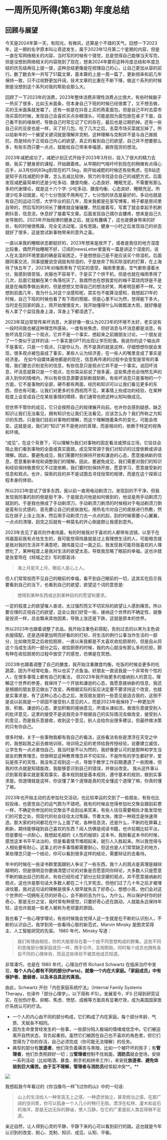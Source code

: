 # 一周所见所得(第63期) 年度总结

##  回顾与展望

今天是2024年第一天，有阳光，有微风，还算是个不错的天气，回想一下2023年，这一期的名字原本叫让奇迹发生，属于2023年12月第二个星期的内容，但是一直在写网络相关的内容，当时写的时候有个错觉，总是觉得自己能够当天写完，但是没想到网络相关的内容拖到了现在，想来2024年要将这种月度总结和年度总结的优先级再往上提一提，这种总结更像是在梳理自己的心，让自己更加从容的前行。数了数去年一共写了51篇文章，基本算的上是一周一篇了，更新频率和前几年保持一致，只不过视野更加开阔，技术文章的比重在不断下降，做这个系列的时候倒是没想到这个系列对我的帮助会那么大。

回顾了一下2023年的消费，2023年整体消费非理性消费占比很大，有些时候脑子一热买了很多，比如玉米面条，但本身自己下班的时候已经很累了，又不想去做，买的玉米面条就发霉了。还有一些是在抖音上买的燕麦面包，但是自己平时去菜市场买菜的时候，发现自己会喜欢买点杂粮馒头，可能是因为面包放在桌子下面，自己看不到的缘故吧，导致自己时常忘记了它的存在，最后也是过期扔掉。还有一些自己买的豆皮也是一样，买了好几包，吃了几次之后，去菜市场买菜就忘掉了。所以给新年的一个展望关键词就是理解并克制，这种理解与克制并不是与自己做抵抗，而是倾向于正视自己内心的欲望，真正的看到自己的欲望，自己并不想要那么多，有些东西只要一点点，就能给自己带来幸福感，摒弃囤货的想法。

2023年减肥成功了，减肥计划正式开始于2023年3月份，投入了很大的精力去做，我买了健身房的课程，开始跟着练。从早期的气喘吁吁到现在的稍微有点得心应手，从3月份的83kg到现在的71.5kg，刚开始减肥的时候还有些焦虑，在B站还是知乎去找减肥的步骤，怎么去减比较快，努力的寻找适合自己的减肥方式，后面发现减肥最简单的还是少吃多动、膳食均衡、心态良好、睡眠充足。不需要有那么多的代谢理论，就是这十六个字: 少吃多动、膳食均衡、心态良好、睡眠充足。所谓少吃多动就是，吃个七分饱就不用再吃了，七分饱的状态是最好的，多动也就是有自己的运动习惯，大学毕业的前几年，周末我都是在家写博客，椅子都是房间里自带的，然后写的时间长了腰疼就会锤锤腰，然后接着写，写累了就会拿起手机刷刷抖音，信息流，休息好了接着写文章。后面发现自己偶尔会腰疼，想来是自己久坐导致的，2023年开始规律的健身之后，就没有腰痛了，这也是健身带来的好处，有的时候很焦躁，完全无法动笔，没有思路，健身一小时之后发现自己的状态就好了很多，这是尝试新事物带来的意外之喜。

一直以来我的睡眠状态都挺好的，2023年想来是放开了，或者是我住的地方湿度比较重，偶然开始睡眠不好，订阅的newsLetter里面有一篇是讲这个湿度的，说人在太湿的环境里面的确是容易困乏，于是想想自己是不是应该买个除湿机，后面跟同事交流，同事提醒说空调就有除湿的，于是放弃了购买除湿机的打算，在上海待了快五年了，2023年对梅雨季有了切实的感受，梅雨季里面，空气都弥漫着水分，我感到很苦恼，衣服也不容易干，于是买了个烘干机，但是也就在梅雨季用了几次，后面它就躺在某个角落吃灰了。我偶然也在想我爱吃的梅干菜烧肉饼是不是就是在梅雨季做出来的，但是想想又觉得自己的想法好笑，两者明显都不一样。又想到前面几年，我为什么对这个没感知呢，其实也不能算没感知，我想起21年的时候，自己下班的时候也看了有下雨的预报，但是心里不以为然，觉得能下多大，当时走在回家的路上，雨开始慢慢变大，我开始懂得什么叫做瓢泼大雨，就好像是有人拿了个盆往我身上泼，浑身上下都湿透了。

2023年耳边常常传来坏消息，大家好像一致认为2023年的环境不太好，老实说有一段时间我也被这种理念所感染，一度有些焦虑，但好消息与坏消息都是消息，有些坏消息只是一个观点，它并不是一个事实，想起来之前跟朋友讨论，一个朋友说了一个类似于这样的话: 一个事实是GPT的出现让学历贬值。我说你的这个输出并不是事实，只是一个观点，只是你认为，而不是真的就是这样。仔细想想你就会发现，很多观点被包装成了事实，某些人认为经济差，在一些人的嘴里变成了事实是经济差。 在如今自媒体遍地都是的现在，信息再传递的过程中会变型是常有的事情，我们要去识别变形的信息，有些信息只是观点它并不是一个事实。说回坏消息，坏消息就算只是一个观点，在你耳朵前说了很多遍，这些焦虑也会悄然无声的进入到你的情绪内，所以有些信息源要该斩断就斩断，有些坏消息只是事物的一个方面，它不是事物的全部，硬币都有两面，经历和知识可以让我们看见更多的东西，但也有可能，让我们对更多的东西视而不见，某事情上些成功的经验，在某种程度上会变成自己在某些事情的障碍，我们通常也把这种认知叫做成见。

但世界不管你的成见，它只会按照自己的规律展开向前。也许你会感到疑惑，缺乏知识让我们无法看见，拥有知识也让我们无法看见，应该怎么办？我们所称之为知识的东西，只是我们目前对事物的理解，而这个理解随着条件的变化，可能会改变。这就是说，我们的“知识”并不是绝对的真理，而是相对的，依赖于特定的视角和环境。

“成见”，在这个背景下，可以理解为我们对事物的固定看法或预设立场，它往往会阻止我们看到事物的全面或真实面貌。成见常常源于我们对知识的过度依赖或讲话理解。因此，要避免成见，我们需要时刻保持开放和谦逊的心态，愿意接纳新的信息，愿意重新审视和调整我们的理解。因此，要避免成见，我们需要对我们的知识和经验保持敬畏但又不过度依赖，我们要时刻保持开放，愿意学习，愿意接受新的信息和观点。也许，探索的目的并不是试图去寻找恒常的规律，而是在这个探索过程本身的体验。

所以2023年尝试了很多东西，我以前一直用电动剃须刀，发现刮的不干净，但我发现我同事的刮的倒是挺干净，于是就去问他是如何做到的，他说是用手动剃须刀就刮的。于是我也换成了手动剃须刀，手动剃须刀剃须的时候相对于电动剃须刀倒是蛮有仪式感的，首先要让自己的皮肤放松，用热毛巾对自己的皮肤进行热敷，然后在胡子上涂上泡沫，然后用手动剃须刀去一点点的刮，刮的时候需要小心翼翼，一点点的清理，刮完之后就有一种莫名的开心倒是颇让我感到意外。

2023年去见了喜欢的作者炜晨，有的时候我对于喜欢的人都带有滤镜，以至于在炜晨面前我有点怯生生的，我可能觉得炜晨就是过上我理想生活的人，可能暗含就是我对我的生活并不满意吧，跟炜晨见过一面之后，我发现我可能将我喜欢的人理想化了，某种程度上是我对生活的欲望太高，导致我忽略了眼前的幸福，这也许就是张爱玲在《倾城之恋》写的那首诗:

> 海上月是天上月，眼前人是心上人。

但人们常常视而不见自己的眼前的幸福，看不到自己眼前的一切，这其实在启示我要看到自己的当下，也看到自己的欲望，欲望这个词的意思是:

>  想得到某种东西或达到某种目的的愿望和要求。

一定的程度上的欲望催人奋进，太过强烈而又不切实际的欲望让人感到痛苦。所以要合理的正视自己的欲望，这会让我们好受一些，接纳这个世界的不确定性，就像是投资一样，总会飘来其他因素，导致上涨还是下跌，这就是原本的世界。

所以2023年也跟着调整了衣品，我开始注重色彩搭配，告别过去的以黑为主色调衣服搭配，还是选择更加明亮好看的的打扮，将生活的例行公事当作生活的一部分，比如做完菜之后收拾厨房，一直以来我都是不太喜欢收拾厨房的，但是自从将这个当成生活的一部分之后，收拾厨房的时候，我的内心就没有那么多的抗拒，颇有种在收拾厨房的过程中放空了的感觉，仿佛是在冥想。

2023年也跟着调整了自己的膳食，我开始注重膳食均衡，吃饭的时候会更多的吃蔬菜，因为不经常吃鱼，所以也买了点鱼油。好朋友一直说我是一个非常有个性的 人，在很多事情上都有自己的看法， 但2023年我开始更多的接纳别人的意见，理解这个世界的参差，我保持了一个开放和谦逊的心态，我愿意接纳新的信息，我还是根据的朋友意见做出了改变，再根据实际的反应决定要不要坚持这个改变，也就是实事求是，有了这种心态心态之后，发现朋友提的一些意见是适合我的，这倒不是说以前我是一个顽固不接受别人意见的人，而是2023年我保持了一种更加开放、积极、谦逊的心态，更加积极的接纳意见，所谓从谏如流，我很乐意接受别人的批评意见，这里的接受不是说我完全不根据自己的实际情况去做改变，接受别人的意见，而是我乐意接收，收到这个意见，别人会给你出很多建议，但最终做决策的只有你自己。

很多时候，关于一些事物我都有我自己的看法，这些看法有些是漂浮在天空之中的，我想起我之前去做培训班，培训班之前的老师给我传授经验，说要建立威信，让学生有一点点害怕自己，我当时是不以为然的，我好像更认可的是那种和学生当朋友的教育理念，但很明显这种教育理念并不切实际，不是所有的学生都好学，爱玩是孩子的天性，我没有正视到这一点，导致于教学工作前期遭遇了一些困难，但我的优点就是知错能改，我能够意识到自己的错误，并做出改变。 我从这件事认识到客观事实就是客观事实，基本规则就是基本规则，遵守基本的规则，做到实事求是。但道理就是这样，你说懂了某个道理是真的完全懂这个道理了嘛，你真的懂了嘛。

2023年也开始主动的去参加社交活动，也比较幸运的交到了一些朋友，有些也比较投缘，也感觉自己的运气颇为不错吧。我有的时候会觉得参加社交聚会跟刮彩票一样，不确定你参加的社交聚会不会刮出来奖来，有些人往往需要相处才能发现他们的可爱之处，但现代的社会往往太过焦躁，节奏太快，推崇一种观念是快速筛选，那大家的时间都花在什么上面了呢，各种信息流，还是什么，不断的在屏幕上刷新，期待能够碰到自己喜欢的东西？阅人仿佛是阅读书籍，也许前期比较平淡，但是要给一点耐心，我想起毛姆的《人性的枷锁》这本书，我刚看这本书的时候，感觉这本书平平淡淡的，但是看着情节堆砌起来，就引人入胜起来。所以我觉得与人相处要有耐心，这事上的许多事情都需要耐心，但这也是人们常常缺乏的地方，某些理念只是一个结论，你可以看到很多这样的结论，需要辩证的去看待。

年中的时候在一些读书群里面跟别人争论了一些东西，我个人的观点是真理是越辩越明的，但是很明显你要搞清楚讨论的对象是否愿意同你辩论，大多数人只是愿意不断的输出自己的观点，有些已经形成了部分比较坚硬的观点，并不愿意接纳新的观点，这也许是那句话大多数人都在二十几岁死去，但他们过了几十年之后才被埋进坟墓，我对这句话的理解是很多人很早就失去了好奇心，想想小孩，他们会对这个世界的一切拥有无尽的好奇心，会不断的去为什么，为什么，所以保护好你的好奇心，那是无价之宝，我时常有种感觉，只要好奇心还在跳动，人就能永远保持年轻，这也许就是一些老人被称为老顽童的原因。

我也看了一些心理学理论，有些时候我会觉得人这一生就是在不断的认识别人，不断的认识自己，我学到另一些看待心智的新范式，Marvin Minsky 是图灵奖得主、人工智能研究的先驱。 1980 年代，Minsky 写道：

> 我们有理由相信，你的大脑里存在着一个由不同思想构成的群集。这些不同的思维部分像家庭成员一样，携手合作，互相帮助，同时每个成员也拥有各自不同的心理体验，而且这些体验不被其他成员知道。

非常凑巧，也是在 1980 年代，心理治疗师 Richard Schwartz 在临床治疗中发现，**每个人内心都有不同的部分(Parts)，就像一个内在大家庭。「家庭成员」中有保护者、脆弱者，以及本自具足的真我。**

由此，Schwartz 开创「内在家庭系统疗法」（Internal Family Systems Therapy，也译作「部分心理学」，以下简称 IFS）。发展至今，IFS 已得到研究证实，在创伤疗愈、抑郁、焦虑、愤怒、成瘾等方面具有显著疗效，成为美国国家医疗系统认可的疗法。

- 一个人的内心由不同的部分构成，它们构成了内在家庭。每个部分年龄、气质、天赋各不相同。
- 因为生命里曾经发生的一些事，一些部分陷入极端的情绪或信念中。它们被迫离开自然状态，背负起重担。虽然它们被困在自己也不喜欢的角色里，但它们觉得为了你的存活，自己必须完成（你可能无法理解）的任务。
- 典型的部分有**放逐者**，他们背负着痛苦与黑暗，比如一个被吓坏的孩子；有**管理者**，他们负责照顾好一切；当**管理者**控制不住局面，**消防员**就会登场，安排一系列活动（比如喝酒、暴食、刷手机和拼命工作），来安抚**放逐者、**避免体验到巨大痛苦。由于互不理解，**管理者**与**消防员**经常起冲突**。**

![](https://a.a2k6.com/gerald/i/2024/01/01/xr1k.jpg)

我想起我今年看过的《你当像鸟一样飞过你的山》中的一句话: 

> 山上的生活给人一种至高无上之感，一种遗世独立，甚至统治之感。在那广阔的空间里，你可以孤身一个人几小时畅行无阻，漂浮在松林、灌木和岩石的海洋，那是无边无际的静谧，使人沉静，在它的广袤面前人类显得微不足道。

亲近自然，让人得到心灵的平静，平静下来的心可以看到前行的路。这也就是今年认识到的改变、耐心、克制、知识、成见、认知、平衡。
















